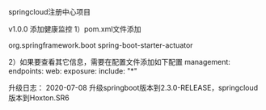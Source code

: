 springcloud注册中心项目

v1.0.0 添加健康监控
1）pom.xml文件添加
<!-- 健康监控 ，默认只能查看/actuator/health信息-->
<dependency>
	<groupId>org.springframework.boot</groupId>
	<artifactId>spring-boot-starter-actuator</artifactId>
</dependency>

2）如果要查看其它信息，需要在配置文件添加如下配置
management:
  endpoints:
    web:
      exposure:
        include: "*"
        

升级日志：
2020-07-08 升级springboot版本到2.3.0-RELEASE，springcloud版本到Hoxton.SR6